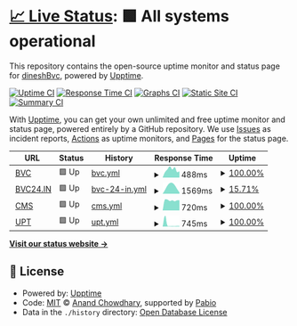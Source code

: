 # [📈 Live Status](https://dineshBvc.github.io/ubiquitousGoggles): <!--live status--> **🟩 All systems operational**

This repository contains the open-source uptime monitor and status page for [dineshBvc](https://bvc24.com), powered by [Upptime](https://github.com/upptime/upptime).

[![Uptime CI](https://github.com/dineshBvc/ubiquitousGoggles/workflows/Uptime%20CI/badge.svg)](https://github.com/dineshBvc/ubiquitousGoggles/actions?query=workflow%3A%22Uptime+CI%22)
[![Response Time CI](https://github.com/dineshBvc/ubiquitousGoggles/workflows/Response%20Time%20CI/badge.svg)](https://github.com/dineshBvc/ubiquitousGoggles/actions?query=workflow%3A%22Response+Time+CI%22)
[![Graphs CI](https://github.com/dineshBvc/ubiquitousGoggles/workflows/Graphs%20CI/badge.svg)](https://github.com/dineshBvc/ubiquitousGoggles/actions?query=workflow%3A%22Graphs+CI%22)
[![Static Site CI](https://github.com/dineshBvc/ubiquitousGoggles/workflows/Static%20Site%20CI/badge.svg)](https://github.com/dineshBvc/ubiquitousGoggles/actions?query=workflow%3A%22Static+Site+CI%22)
[![Summary CI](https://github.com/dineshBvc/ubiquitousGoggles/workflows/Summary%20CI/badge.svg)](https://github.com/dineshBvc/ubiquitousGoggles/actions?query=workflow%3A%22Summary+CI%22)

With [Upptime](https://upptime.js.org), you can get your own unlimited and free uptime monitor and status page, powered entirely by a GitHub repository. We use [Issues](https://github.com/dineshBvc/ubiquitousGoggles/issues) as incident reports, [Actions](https://github.com/dineshBvc/ubiquitousGoggles/actions) as uptime monitors, and [Pages](https://dineshBvc.github.io/ubiquitousGoggles) for the status page.

<!--start: status pages-->
<!-- This summary is generated by Upptime (https://github.com/upptime/upptime) -->
<!-- Do not edit this manually, your changes will be overwritten -->
<!-- prettier-ignore -->
| URL | Status | History | Response Time | Uptime |
| --- | ------ | ------- | ------------- | ------ |
| <img alt="" src="https://icons.duckduckgo.com/ip3/www.bvc24.com.ico" height="13"> [BVC](https://www.bvc24.com) | 🟩 Up | [bvc.yml](https://github.com/dineshBvc/ubiquitousGoggles/commits/HEAD/history/bvc.yml) | <details><summary><img alt="Response time graph" src="./graphs/bvc/response-time-week.png" height="20"> 488ms</summary><br><a href="https://uptime.bvc24.in/history/bvc"><img alt="Response time 584" src="https://img.shields.io/endpoint?url=https%3A%2F%2Fraw.githubusercontent.com%2FdineshBvc%2FubiquitousGoggles%2FHEAD%2Fapi%2Fbvc%2Fresponse-time.json"></a><br><a href="https://uptime.bvc24.in/history/bvc"><img alt="24-hour response time 385" src="https://img.shields.io/endpoint?url=https%3A%2F%2Fraw.githubusercontent.com%2FdineshBvc%2FubiquitousGoggles%2FHEAD%2Fapi%2Fbvc%2Fresponse-time-day.json"></a><br><a href="https://uptime.bvc24.in/history/bvc"><img alt="7-day response time 488" src="https://img.shields.io/endpoint?url=https%3A%2F%2Fraw.githubusercontent.com%2FdineshBvc%2FubiquitousGoggles%2FHEAD%2Fapi%2Fbvc%2Fresponse-time-week.json"></a><br><a href="https://uptime.bvc24.in/history/bvc"><img alt="30-day response time 571" src="https://img.shields.io/endpoint?url=https%3A%2F%2Fraw.githubusercontent.com%2FdineshBvc%2FubiquitousGoggles%2FHEAD%2Fapi%2Fbvc%2Fresponse-time-month.json"></a><br><a href="https://uptime.bvc24.in/history/bvc"><img alt="1-year response time 584" src="https://img.shields.io/endpoint?url=https%3A%2F%2Fraw.githubusercontent.com%2FdineshBvc%2FubiquitousGoggles%2FHEAD%2Fapi%2Fbvc%2Fresponse-time-year.json"></a></details> | <details><summary><a href="https://uptime.bvc24.in/history/bvc">100.00%</a></summary><a href="https://uptime.bvc24.in/history/bvc"><img alt="All-time uptime 96.83%" src="https://img.shields.io/endpoint?url=https%3A%2F%2Fraw.githubusercontent.com%2FdineshBvc%2FubiquitousGoggles%2FHEAD%2Fapi%2Fbvc%2Fuptime.json"></a><br><a href="https://uptime.bvc24.in/history/bvc"><img alt="24-hour uptime 100.00%" src="https://img.shields.io/endpoint?url=https%3A%2F%2Fraw.githubusercontent.com%2FdineshBvc%2FubiquitousGoggles%2FHEAD%2Fapi%2Fbvc%2Fuptime-day.json"></a><br><a href="https://uptime.bvc24.in/history/bvc"><img alt="7-day uptime 100.00%" src="https://img.shields.io/endpoint?url=https%3A%2F%2Fraw.githubusercontent.com%2FdineshBvc%2FubiquitousGoggles%2FHEAD%2Fapi%2Fbvc%2Fuptime-week.json"></a><br><a href="https://uptime.bvc24.in/history/bvc"><img alt="30-day uptime 96.84%" src="https://img.shields.io/endpoint?url=https%3A%2F%2Fraw.githubusercontent.com%2FdineshBvc%2FubiquitousGoggles%2FHEAD%2Fapi%2Fbvc%2Fuptime-month.json"></a><br><a href="https://uptime.bvc24.in/history/bvc"><img alt="1-year uptime 96.83%" src="https://img.shields.io/endpoint?url=https%3A%2F%2Fraw.githubusercontent.com%2FdineshBvc%2FubiquitousGoggles%2FHEAD%2Fapi%2Fbvc%2Fuptime-year.json"></a></details>
| <img alt="" src="https://icons.duckduckgo.com/ip3/www.bvc24.in.ico" height="13"> [BVC24.IN](https://www.bvc24.in) | 🟩 Up | [bvc-24-in.yml](https://github.com/dineshBvc/ubiquitousGoggles/commits/HEAD/history/bvc-24-in.yml) | <details><summary><img alt="Response time graph" src="./graphs/bvc-24-in/response-time-week.png" height="20"> 1569ms</summary><br><a href="https://uptime.bvc24.in/history/bvc-24-in"><img alt="Response time 1205" src="https://img.shields.io/endpoint?url=https%3A%2F%2Fraw.githubusercontent.com%2FdineshBvc%2FubiquitousGoggles%2FHEAD%2Fapi%2Fbvc-24-in%2Fresponse-time.json"></a><br><a href="https://uptime.bvc24.in/history/bvc-24-in"><img alt="24-hour response time 457" src="https://img.shields.io/endpoint?url=https%3A%2F%2Fraw.githubusercontent.com%2FdineshBvc%2FubiquitousGoggles%2FHEAD%2Fapi%2Fbvc-24-in%2Fresponse-time-day.json"></a><br><a href="https://uptime.bvc24.in/history/bvc-24-in"><img alt="7-day response time 1569" src="https://img.shields.io/endpoint?url=https%3A%2F%2Fraw.githubusercontent.com%2FdineshBvc%2FubiquitousGoggles%2FHEAD%2Fapi%2Fbvc-24-in%2Fresponse-time-week.json"></a><br><a href="https://uptime.bvc24.in/history/bvc-24-in"><img alt="30-day response time 1205" src="https://img.shields.io/endpoint?url=https%3A%2F%2Fraw.githubusercontent.com%2FdineshBvc%2FubiquitousGoggles%2FHEAD%2Fapi%2Fbvc-24-in%2Fresponse-time-month.json"></a><br><a href="https://uptime.bvc24.in/history/bvc-24-in"><img alt="1-year response time 1205" src="https://img.shields.io/endpoint?url=https%3A%2F%2Fraw.githubusercontent.com%2FdineshBvc%2FubiquitousGoggles%2FHEAD%2Fapi%2Fbvc-24-in%2Fresponse-time-year.json"></a></details> | <details><summary><a href="https://uptime.bvc24.in/history/bvc-24-in">15.71%</a></summary><a href="https://uptime.bvc24.in/history/bvc-24-in"><img alt="All-time uptime 65.98%" src="https://img.shields.io/endpoint?url=https%3A%2F%2Fraw.githubusercontent.com%2FdineshBvc%2FubiquitousGoggles%2FHEAD%2Fapi%2Fbvc-24-in%2Fuptime.json"></a><br><a href="https://uptime.bvc24.in/history/bvc-24-in"><img alt="24-hour uptime 98.93%" src="https://img.shields.io/endpoint?url=https%3A%2F%2Fraw.githubusercontent.com%2FdineshBvc%2FubiquitousGoggles%2FHEAD%2Fapi%2Fbvc-24-in%2Fuptime-day.json"></a><br><a href="https://uptime.bvc24.in/history/bvc-24-in"><img alt="7-day uptime 15.71%" src="https://img.shields.io/endpoint?url=https%3A%2F%2Fraw.githubusercontent.com%2FdineshBvc%2FubiquitousGoggles%2FHEAD%2Fapi%2Fbvc-24-in%2Fuptime-week.json"></a><br><a href="https://uptime.bvc24.in/history/bvc-24-in"><img alt="30-day uptime 65.98%" src="https://img.shields.io/endpoint?url=https%3A%2F%2Fraw.githubusercontent.com%2FdineshBvc%2FubiquitousGoggles%2FHEAD%2Fapi%2Fbvc-24-in%2Fuptime-month.json"></a><br><a href="https://uptime.bvc24.in/history/bvc-24-in"><img alt="1-year uptime 65.98%" src="https://img.shields.io/endpoint?url=https%3A%2F%2Fraw.githubusercontent.com%2FdineshBvc%2FubiquitousGoggles%2FHEAD%2Fapi%2Fbvc-24-in%2Fuptime-year.json"></a></details>
| <img alt="" src="https://icons.duckduckgo.com/ip3/cms.bvc24.in.ico" height="13"> [CMS](https://cms.bvc24.in) | 🟩 Up | [cms.yml](https://github.com/dineshBvc/ubiquitousGoggles/commits/HEAD/history/cms.yml) | <details><summary><img alt="Response time graph" src="./graphs/cms/response-time-week.png" height="20"> 720ms</summary><br><a href="https://uptime.bvc24.in/history/cms"><img alt="Response time 699" src="https://img.shields.io/endpoint?url=https%3A%2F%2Fraw.githubusercontent.com%2FdineshBvc%2FubiquitousGoggles%2FHEAD%2Fapi%2Fcms%2Fresponse-time.json"></a><br><a href="https://uptime.bvc24.in/history/cms"><img alt="24-hour response time 726" src="https://img.shields.io/endpoint?url=https%3A%2F%2Fraw.githubusercontent.com%2FdineshBvc%2FubiquitousGoggles%2FHEAD%2Fapi%2Fcms%2Fresponse-time-day.json"></a><br><a href="https://uptime.bvc24.in/history/cms"><img alt="7-day response time 720" src="https://img.shields.io/endpoint?url=https%3A%2F%2Fraw.githubusercontent.com%2FdineshBvc%2FubiquitousGoggles%2FHEAD%2Fapi%2Fcms%2Fresponse-time-week.json"></a><br><a href="https://uptime.bvc24.in/history/cms"><img alt="30-day response time 703" src="https://img.shields.io/endpoint?url=https%3A%2F%2Fraw.githubusercontent.com%2FdineshBvc%2FubiquitousGoggles%2FHEAD%2Fapi%2Fcms%2Fresponse-time-month.json"></a><br><a href="https://uptime.bvc24.in/history/cms"><img alt="1-year response time 699" src="https://img.shields.io/endpoint?url=https%3A%2F%2Fraw.githubusercontent.com%2FdineshBvc%2FubiquitousGoggles%2FHEAD%2Fapi%2Fcms%2Fresponse-time-year.json"></a></details> | <details><summary><a href="https://uptime.bvc24.in/history/cms">100.00%</a></summary><a href="https://uptime.bvc24.in/history/cms"><img alt="All-time uptime 100.00%" src="https://img.shields.io/endpoint?url=https%3A%2F%2Fraw.githubusercontent.com%2FdineshBvc%2FubiquitousGoggles%2FHEAD%2Fapi%2Fcms%2Fuptime.json"></a><br><a href="https://uptime.bvc24.in/history/cms"><img alt="24-hour uptime 100.00%" src="https://img.shields.io/endpoint?url=https%3A%2F%2Fraw.githubusercontent.com%2FdineshBvc%2FubiquitousGoggles%2FHEAD%2Fapi%2Fcms%2Fuptime-day.json"></a><br><a href="https://uptime.bvc24.in/history/cms"><img alt="7-day uptime 100.00%" src="https://img.shields.io/endpoint?url=https%3A%2F%2Fraw.githubusercontent.com%2FdineshBvc%2FubiquitousGoggles%2FHEAD%2Fapi%2Fcms%2Fuptime-week.json"></a><br><a href="https://uptime.bvc24.in/history/cms"><img alt="30-day uptime 100.00%" src="https://img.shields.io/endpoint?url=https%3A%2F%2Fraw.githubusercontent.com%2FdineshBvc%2FubiquitousGoggles%2FHEAD%2Fapi%2Fcms%2Fuptime-month.json"></a><br><a href="https://uptime.bvc24.in/history/cms"><img alt="1-year uptime 100.00%" src="https://img.shields.io/endpoint?url=https%3A%2F%2Fraw.githubusercontent.com%2FdineshBvc%2FubiquitousGoggles%2FHEAD%2Fapi%2Fcms%2Fuptime-year.json"></a></details>
| <img alt="" src="https://icons.duckduckgo.com/ip3/uptime.bvc24.in.ico" height="13"> [UPT](https://uptime.bvc24.in) | 🟩 Up | [upt.yml](https://github.com/dineshBvc/ubiquitousGoggles/commits/HEAD/history/upt.yml) | <details><summary><img alt="Response time graph" src="./graphs/upt/response-time-week.png" height="20"> 745ms</summary><br><a href="https://uptime.bvc24.in/history/upt"><img alt="Response time 174" src="https://img.shields.io/endpoint?url=https%3A%2F%2Fraw.githubusercontent.com%2FdineshBvc%2FubiquitousGoggles%2FHEAD%2Fapi%2Fupt%2Fresponse-time.json"></a><br><a href="https://uptime.bvc24.in/history/upt"><img alt="24-hour response time 179" src="https://img.shields.io/endpoint?url=https%3A%2F%2Fraw.githubusercontent.com%2FdineshBvc%2FubiquitousGoggles%2FHEAD%2Fapi%2Fupt%2Fresponse-time-day.json"></a><br><a href="https://uptime.bvc24.in/history/upt"><img alt="7-day response time 745" src="https://img.shields.io/endpoint?url=https%3A%2F%2Fraw.githubusercontent.com%2FdineshBvc%2FubiquitousGoggles%2FHEAD%2Fapi%2Fupt%2Fresponse-time-week.json"></a><br><a href="https://uptime.bvc24.in/history/upt"><img alt="30-day response time 248" src="https://img.shields.io/endpoint?url=https%3A%2F%2Fraw.githubusercontent.com%2FdineshBvc%2FubiquitousGoggles%2FHEAD%2Fapi%2Fupt%2Fresponse-time-month.json"></a><br><a href="https://uptime.bvc24.in/history/upt"><img alt="1-year response time 174" src="https://img.shields.io/endpoint?url=https%3A%2F%2Fraw.githubusercontent.com%2FdineshBvc%2FubiquitousGoggles%2FHEAD%2Fapi%2Fupt%2Fresponse-time-year.json"></a></details> | <details><summary><a href="https://uptime.bvc24.in/history/upt">100.00%</a></summary><a href="https://uptime.bvc24.in/history/upt"><img alt="All-time uptime 100.00%" src="https://img.shields.io/endpoint?url=https%3A%2F%2Fraw.githubusercontent.com%2FdineshBvc%2FubiquitousGoggles%2FHEAD%2Fapi%2Fupt%2Fuptime.json"></a><br><a href="https://uptime.bvc24.in/history/upt"><img alt="24-hour uptime 100.00%" src="https://img.shields.io/endpoint?url=https%3A%2F%2Fraw.githubusercontent.com%2FdineshBvc%2FubiquitousGoggles%2FHEAD%2Fapi%2Fupt%2Fuptime-day.json"></a><br><a href="https://uptime.bvc24.in/history/upt"><img alt="7-day uptime 100.00%" src="https://img.shields.io/endpoint?url=https%3A%2F%2Fraw.githubusercontent.com%2FdineshBvc%2FubiquitousGoggles%2FHEAD%2Fapi%2Fupt%2Fuptime-week.json"></a><br><a href="https://uptime.bvc24.in/history/upt"><img alt="30-day uptime 100.00%" src="https://img.shields.io/endpoint?url=https%3A%2F%2Fraw.githubusercontent.com%2FdineshBvc%2FubiquitousGoggles%2FHEAD%2Fapi%2Fupt%2Fuptime-month.json"></a><br><a href="https://uptime.bvc24.in/history/upt"><img alt="1-year uptime 100.00%" src="https://img.shields.io/endpoint?url=https%3A%2F%2Fraw.githubusercontent.com%2FdineshBvc%2FubiquitousGoggles%2FHEAD%2Fapi%2Fupt%2Fuptime-year.json"></a></details>

<!--end: status pages-->

[**Visit our status website →**](https://dineshBvc.github.io/ubiquitousGoggles)

## 📄 License

- Powered by: [Upptime](https://github.com/upptime/upptime)
- Code: [MIT](./LICENSE) © [Anand Chowdhary](https://anandchowdhary.com), supported by [Pabio](https://pabio.com)
- Data in the `./history` directory: [Open Database License](https://opendatacommons.org/licenses/odbl/1-0/)
